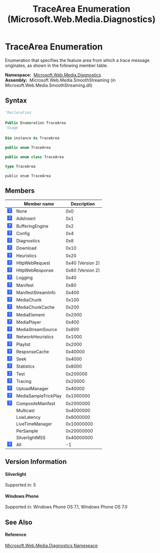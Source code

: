 ﻿---
title: TraceArea Enumeration (Microsoft.Web.Media.Diagnostics)
TOCTitle: TraceArea Enumeration
ms:assetid: T:Microsoft.Web.Media.Diagnostics.TraceArea
ms:mtpsurl: https://msdn.microsoft.com/en-us/library/microsoft.web.media.diagnostics.tracearea(v=VS.95)
ms:contentKeyID: 46307923
ms.date: 05/31/2012
mtps_version: v=VS.95
f1_keywords:
- Microsoft.Web.Media.Diagnostics.TraceArea.Logging
- Microsoft.Web.Media.Diagnostics.TraceArea.None
- Microsoft.Web.Media.Diagnostics.TraceArea.ResponseCache
- Microsoft.Web.Media.Diagnostics.TraceArea.ManifestStreamInfo
- Microsoft.Web.Media.Diagnostics.TraceArea.HttpWebResponse
- Microsoft.Web.Media.Diagnostics.TraceArea.HttpWebRequest
- Microsoft.Web.Media.Diagnostics.TraceArea.Playlist
- Microsoft.Web.Media.Diagnostics.TraceArea.Manifest
- Microsoft.Web.Media.Diagnostics.TraceArea.Tracing
- Microsoft.Web.Media.Diagnostics.TraceArea.Config
- Microsoft.Web.Media.Diagnostics.TraceArea.AdsInsert
- Microsoft.Web.Media.Diagnostics.TraceArea
- Microsoft.Web.Media.Diagnostics.TraceArea.Seek
- Microsoft.Web.Media.Diagnostics.TraceArea.MediaPlayer
- Microsoft.Web.Media.Diagnostics.TraceArea.Heuristics
- Microsoft.Web.Media.Diagnostics.TraceArea.UploadManager
- Microsoft.Web.Media.Diagnostics.TraceArea.MediaChunkCache
- Microsoft.Web.Media.Diagnostics.TraceArea.BufferingEngine
- Microsoft.Web.Media.Diagnostics.TraceArea.Test
- Microsoft.Web.Media.Diagnostics.TraceArea.Download
- Microsoft.Web.Media.Diagnostics.TraceArea.MediaChunk
- Microsoft.Web.Media.Diagnostics.TraceArea.All
- Microsoft.Web.Media.Diagnostics.TraceArea.Diagnostics
- Microsoft.Web.Media.Diagnostics.TraceArea.MediaStreamSource
- Microsoft.Web.Media.Diagnostics.TraceArea.MediaElement
- Microsoft.Web.Media.Diagnostics.TraceArea.Statistics
- Microsoft.Web.Media.Diagnostics.TraceArea.NetworkHeuristics
- Microsoft.Web.Media.Diagnostics.TraceArea.CompositeManifest
- Microsoft.Web.Media.Diagnostics.TraceArea.MediaSampleTrickPlay
- Microsoft.Web.Media.Diagnostics.TraceArea.LowLatency
- Microsoft.Web.Media.Diagnostics.TraceArea.LiveTimeManager
- Microsoft.Web.Media.Diagnostics.TraceArea.PerSample
- Microsoft.Web.Media.Diagnostics.TraceArea.SilverlightMSS
- Microsoft.Web.Media.Diagnostics.TraceArea.Multicast
dev_langs:
- CSharp
- JScript
- VB
- FSharp
- c++
api_location:
- Microsoft.Web.Media.SmoothStreaming.dll
api_name:
- Microsoft.Web.Media.Diagnostics.TraceArea
- Microsoft.Web.Media.Diagnostics.TraceArea.AdsInsert
- Microsoft.Web.Media.Diagnostics.TraceArea.Config
- Microsoft.Web.Media.Diagnostics.TraceArea.All
- Microsoft.Web.Media.Diagnostics.TraceArea.BufferingEngine
- Microsoft.Web.Media.Diagnostics.TraceArea.Diagnostics
- Microsoft.Web.Media.Diagnostics.TraceArea.Manifest
- Microsoft.Web.Media.Diagnostics.TraceArea.HttpWebRequest
- Microsoft.Web.Media.Diagnostics.TraceArea.ManifestStreamInfo
- Microsoft.Web.Media.Diagnostics.TraceArea.MediaChunk
- Microsoft.Web.Media.Diagnostics.TraceArea.Heuristics
- Microsoft.Web.Media.Diagnostics.TraceArea.Logging
- Microsoft.Web.Media.Diagnostics.TraceArea.HttpWebResponse
- Microsoft.Web.Media.Diagnostics.TraceArea.Download
- Microsoft.Web.Media.Diagnostics.TraceArea.MediaPlayer
- Microsoft.Web.Media.Diagnostics.TraceArea.Seek
- Microsoft.Web.Media.Diagnostics.TraceArea.MediaChunkCache
- Microsoft.Web.Media.Diagnostics.TraceArea.ResponseCache
- Microsoft.Web.Media.Diagnostics.TraceArea.Test
- Microsoft.Web.Media.Diagnostics.TraceArea.MediaElement
- Microsoft.Web.Media.Diagnostics.TraceArea.Statistics
- Microsoft.Web.Media.Diagnostics.TraceArea.MediaStreamSource
- Microsoft.Web.Media.Diagnostics.TraceArea.Playlist
- Microsoft.Web.Media.Diagnostics.TraceArea.NetworkHeuristics
- Microsoft.Web.Media.Diagnostics.TraceArea.UploadManager
- Microsoft.Web.Media.Diagnostics.TraceArea.None
- Microsoft.Web.Media.Diagnostics.TraceArea.Tracing
- Microsoft.Web.Media.Diagnostics.TraceArea.CompositeManifest
- Microsoft.Web.Media.Diagnostics.TraceArea.MediaSampleTrickPlay
- Microsoft.Web.Media.Diagnostics.TraceArea.LiveTimeManager
- Microsoft.Web.Media.Diagnostics.TraceArea.LowLatency
- Microsoft.Web.Media.Diagnostics.TraceArea.PerSample
- Microsoft.Web.Media.Diagnostics.TraceArea.Multicast
- Microsoft.Web.Media.Diagnostics.TraceArea.SilverlightMSS
api_type:
- Managed
topic_type:
- apiref
- kbSyntax
product_family_name: VS
ROBOTS: INDEX,FOLLOW
---

# TraceArea Enumeration

Enumeration that specifies the feature area from which a trace message originates, as shown in the following member table.

**Namespace:**  [Microsoft.Web.Media.Diagnostics](microsoft-web-media-diagnostics-namespace_1.md)  
**Assembly:**  Microsoft.Web.Media.SmoothStreaming (in Microsoft.Web.Media.SmoothStreaming.dll)

## Syntax

``` vb
'Declaration

Public Enumeration TraceArea
'Usage

Dim instance As TraceArea
```

``` csharp
public enum TraceArea
```

``` c++
public enum class TraceArea
```

``` fsharp
type TraceArea
```

``` jscript
public enum TraceArea
```

## Members

<table>
<thead>
<tr class="header">
<th></th>
<th>Member name</th>
<th>Description</th>
</tr>
</thead>
<tbody>
<tr class="odd">
<td><img src="images/Ee532579.slMobile(VS.95).gif" title="Supported by Windows Phone" alt="Supported by Windows Phone" /></td>
<td>None</td>
<td>0x0</td>
</tr>
<tr class="even">
<td><img src="images/Ee532579.slMobile(VS.95).gif" title="Supported by Windows Phone" alt="Supported by Windows Phone" /></td>
<td>AdsInsert</td>
<td>0x1</td>
</tr>
<tr class="odd">
<td><img src="images/Ee532579.slMobile(VS.95).gif" title="Supported by Windows Phone" alt="Supported by Windows Phone" /></td>
<td>BufferingEngine</td>
<td>0x2</td>
</tr>
<tr class="even">
<td><img src="images/Ee532579.slMobile(VS.95).gif" title="Supported by Windows Phone" alt="Supported by Windows Phone" /></td>
<td>Config</td>
<td>0x4</td>
</tr>
<tr class="odd">
<td><img src="images/Ee532579.slMobile(VS.95).gif" title="Supported by Windows Phone" alt="Supported by Windows Phone" /></td>
<td>Diagnostics</td>
<td>0x8</td>
</tr>
<tr class="even">
<td><img src="images/Ee532579.slMobile(VS.95).gif" title="Supported by Windows Phone" alt="Supported by Windows Phone" /></td>
<td>Download</td>
<td>0x10</td>
</tr>
<tr class="odd">
<td><img src="images/Ee532579.slMobile(VS.95).gif" title="Supported by Windows Phone" alt="Supported by Windows Phone" /></td>
<td>Heuristics</td>
<td>0x20</td>
</tr>
<tr class="even">
<td><img src="images/Ee532579.slMobile(VS.95).gif" title="Supported by Windows Phone" alt="Supported by Windows Phone" /></td>
<td>HttpWebRequest</td>
<td>0x40 (Version 2)</td>
</tr>
<tr class="odd">
<td><img src="images/Ee532579.slMobile(VS.95).gif" title="Supported by Windows Phone" alt="Supported by Windows Phone" /></td>
<td>HttpWebResponse</td>
<td>0x80 (Version 2)</td>
</tr>
<tr class="even">
<td><img src="images/Ee532579.slMobile(VS.95).gif" title="Supported by Windows Phone" alt="Supported by Windows Phone" /></td>
<td>Logging</td>
<td>0x40</td>
</tr>
<tr class="odd">
<td><img src="images/Ee532579.slMobile(VS.95).gif" title="Supported by Windows Phone" alt="Supported by Windows Phone" /></td>
<td>Manifest</td>
<td>0x80</td>
</tr>
<tr class="even">
<td><img src="images/Ee532579.slMobile(VS.95).gif" title="Supported by Windows Phone" alt="Supported by Windows Phone" /></td>
<td>ManifestStreamInfo</td>
<td>0x400</td>
</tr>
<tr class="odd">
<td><img src="images/Ee532579.slMobile(VS.95).gif" title="Supported by Windows Phone" alt="Supported by Windows Phone" /></td>
<td>MediaChunk</td>
<td>0x100</td>
</tr>
<tr class="even">
<td><img src="images/Ee532579.slMobile(VS.95).gif" title="Supported by Windows Phone" alt="Supported by Windows Phone" /></td>
<td>MediaChunkCache</td>
<td>0x200</td>
</tr>
<tr class="odd">
<td><img src="images/Ee532579.slMobile(VS.95).gif" title="Supported by Windows Phone" alt="Supported by Windows Phone" /></td>
<td>MediaElement</td>
<td>0x2000</td>
</tr>
<tr class="even">
<td><img src="images/Ee532579.slMobile(VS.95).gif" title="Supported by Windows Phone" alt="Supported by Windows Phone" /></td>
<td>MediaPlayer</td>
<td>0x400</td>
</tr>
<tr class="odd">
<td><img src="images/Ee532579.slMobile(VS.95).gif" title="Supported by Windows Phone" alt="Supported by Windows Phone" /></td>
<td>MediaStreamSource</td>
<td>0x800</td>
</tr>
<tr class="even">
<td><img src="images/Ee532579.slMobile(VS.95).gif" title="Supported by Windows Phone" alt="Supported by Windows Phone" /></td>
<td>NetworkHeuristics</td>
<td>0x1000</td>
</tr>
<tr class="odd">
<td><img src="images/Ee532579.slMobile(VS.95).gif" title="Supported by Windows Phone" alt="Supported by Windows Phone" /></td>
<td>Playlist</td>
<td>0x2000</td>
</tr>
<tr class="even">
<td><img src="images/Ee532579.slMobile(VS.95).gif" title="Supported by Windows Phone" alt="Supported by Windows Phone" /></td>
<td>ResponseCache</td>
<td>0x40000</td>
</tr>
<tr class="odd">
<td><img src="images/Ee532579.slMobile(VS.95).gif" title="Supported by Windows Phone" alt="Supported by Windows Phone" /></td>
<td>Seek</td>
<td>0x4000</td>
</tr>
<tr class="even">
<td><img src="images/Ee532579.slMobile(VS.95).gif" title="Supported by Windows Phone" alt="Supported by Windows Phone" /></td>
<td>Statistics</td>
<td>0x8000</td>
</tr>
<tr class="odd">
<td><img src="images/Ee532579.slMobile(VS.95).gif" title="Supported by Windows Phone" alt="Supported by Windows Phone" /></td>
<td>Test</td>
<td>0x200000</td>
</tr>
<tr class="even">
<td><img src="images/Ee532579.slMobile(VS.95).gif" title="Supported by Windows Phone" alt="Supported by Windows Phone" /></td>
<td>Tracing</td>
<td>0x20000</td>
</tr>
<tr class="odd">
<td><img src="images/Ee532579.slMobile(VS.95).gif" title="Supported by Windows Phone" alt="Supported by Windows Phone" /></td>
<td>UploadManager</td>
<td>0x40000</td>
</tr>
<tr class="even">
<td><img src="images/Ee532579.slMobile(VS.95).gif" title="Supported by Windows Phone" alt="Supported by Windows Phone" /></td>
<td>MediaSampleTrickPlay</td>
<td>0x1000000</td>
</tr>
<tr class="odd">
<td><img src="images/Ee532579.slMobile(VS.95).gif" title="Supported by Windows Phone" alt="Supported by Windows Phone" /></td>
<td>CompositeManifest</td>
<td>0x2000000</td>
</tr>
<tr class="even">
<td></td>
<td>Multicast</td>
<td>0x4000000</td>
</tr>
<tr class="odd">
<td></td>
<td>LowLatency</td>
<td>0x8000000</td>
</tr>
<tr class="even">
<td></td>
<td>LiveTimeManager</td>
<td>0x10000000</td>
</tr>
<tr class="odd">
<td></td>
<td>PerSample</td>
<td>0x20000000</td>
</tr>
<tr class="even">
<td></td>
<td>SilverlightMSS</td>
<td>0x40000000</td>
</tr>
<tr class="odd">
<td><img src="images/Ee532579.slMobile(VS.95).gif" title="Supported by Windows Phone" alt="Supported by Windows Phone" /></td>
<td>All</td>
<td>-1</td>
</tr>
</tbody>
</table>


## Version Information

#### Silverlight

Supported in: 5  

#### Windows Phone

Supported in: Windows Phone OS 7.1, Windows Phone OS 7.0  

## See Also

#### Reference

[Microsoft.Web.Media.Diagnostics Namespace](microsoft-web-media-diagnostics-namespace_1.md)

